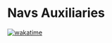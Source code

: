 # Navs Auxiliaries
 [![wakatime](https://wakatime.com/badge/github/NavTheSass/Navs-Auxiliaries.svg)](https://wakatime.com/badge/github/NavTheSass/Navs-Auxiliaries)
